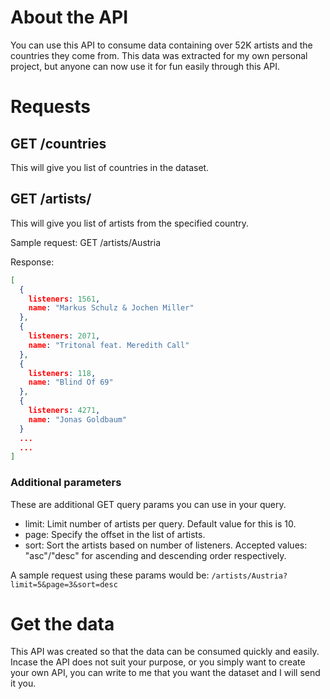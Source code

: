 # About the API
You can use this API to consume data containing over 52K artists and the countries they come from. This data was extracted for my own personal project, but anyone can now use it for fun easily through this API.

# Requests

## GET /countries

This will give you list of countries in the dataset.

## GET /artists/<country>

This will give you list of artists from the specified country.

Sample request:
GET /artists/Austria

Response:

```json
[
  {
    listeners: 1561,
    name: "Markus Schulz & Jochen Miller"
  },
  {
    listeners: 2071,
    name: "Tritonal feat. Meredith Call"
  },
  {
    listeners: 118,
    name: "Blind Of 69"
  },
  {
    listeners: 4271,
    name: "Jonas Goldbaum"
  }
  ...
  ...
]
```

### Additional parameters
These are additional GET query params you can use in your query.

* limit: Limit number of artists per query. Default value for this is 10.
* page: Specify the offset in the list of artists.
* sort: Sort the artists based on number of listeners. Accepted values: "asc"/"desc" for ascending and descending order respectively.

A sample request using these params would be:
`/artists/Austria?limit=5&page=3&sort=desc`

# Get the data

This API was created so that the data can be consumed quickly and easily. Incase the API does not suit your purpose, or you simply want to create your own API, you can write to me that you want the dataset and I will send it you.

